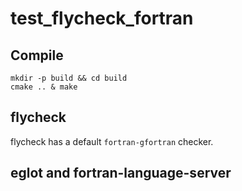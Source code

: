 # test\_flycheck\_fortran

## Compile

```shell
mkdir -p build && cd build
cmake .. & make
```

## flycheck

flycheck has a default `fortran-gfortran` checker.

## eglot and fortran-language-server
